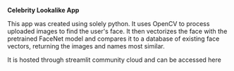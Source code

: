 **Celebrity Lookalike App**

This app was created using solely python. It uses OpenCV to process uploaded images to find the user's face.
It then vectorizes the face with the pretrained FaceNet model and compares it to a database of existing face vectors,
returning the images and names most similar.

It is hosted through streamlit community cloud and can be accessed here
